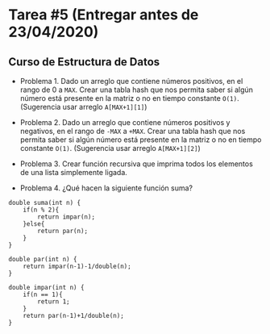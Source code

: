 # Tarea \#5 (Entregar antes de 23/04/2020)
## Curso de Estructura de Datos

- Problema 1. Dado un arreglo que contiene números positivos, en el rango de 0 a `MAX`. Crear una tabla hash que nos permita saber si algún número está presente en la matriz o no en tiempo constante `O(1)`. (Sugerencia usar arreglo `A[MAX+1][1]`)

- Problema 2. Dado un arreglo que contiene números positivos y negativos, en el rango de `-MAX` a `+MAX`. Crear una tabla hash que nos permita saber si algún número está presente en la matriz o no en tiempo constante `O(1)`. (Sugerencia usar arreglo `A[MAX+1][2]`)

- Problema 3. Crear función recursiva que imprima todos los elementos de una lista simplemente ligada.

- Problema 4. ¿Qué hacen la siguiente función suma?
```
double suma(int n) {
    if(n % 2){
        return impar(n);
    }else{
        return par(n);
    }
}

double par(int n) {
    return impar(n-1)-1/double(n);
}

double impar(int n) {
    if(n == 1){
        return 1;
    }
    return par(n-1)+1/double(n);
}
```